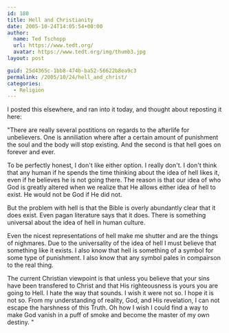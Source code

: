 ```yaml
---
id: 180
title: Hell and Christianity
date: 2005-10-24T14:05:54+00:00
author:
  name: Ted Tschopp
  url: https://www.tedt.org/
  avatar: https://www.tedt.org/img/thumb3.jpg
layout: post

guid: 25d4365c-1bb8-474b-ba52-56622b8ea9c3
permalink: /2005/10/24/hell_and_christ/
categories:
  - Religion
---
```

I posted this elsewhere, and ran into it today, and thought about reposting it here:

"There are really several postitions on regards to the afterlife for unbelievers. One is anniliation where after a certain amount of punishment the soul and the body will stop existing. And the second is that hell goes on forever and ever.

To be perfectly honest, I don't like either option. I really don't. I don't think that any human if he spends the time thinking about the idea of hell likes it, even if he believes he is not going there. The reason is that our idea of who God is greatly altered when we realize that He allows either idea of hell to exist. He would not be God if He did not.

But the problem with hell is that the Bible is overly abundantly clear that it does exist. Even pagan literature says that it does. There is something universal about the idea of hell in human culture.

Even the nicest representations of hell make me shutter and are the things of nighmares. Due to the universality of the idea of hell I must believe that something like it exists. I also know that hell is something of a symbol for some type of punishment. I also know that any symbol pales in compairson to the real thing.

The current Christian viewpoint is that unless you believe that your sins have been transfered to Christ and that His righteousness is yours you are going to Hell. I hate the way that sounds. I wish it were not so. I hope it is not so. From my understanding of reality, God, and His revelation, I can not escape the harshness of this Truth. Oh how I wish I could find a way to make God vanish in a puff of smoke and become the master of my own destiny. "